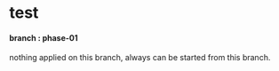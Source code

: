 # test

#### branch : phase-01

nothing applied on this branch, always can be started from this branch.